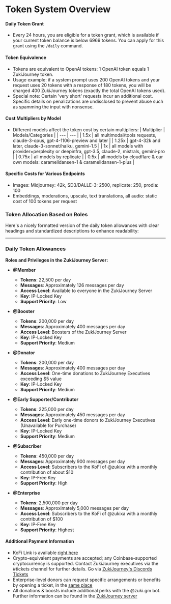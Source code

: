 # Token System Overview

#### Daily Token Grant

- Every 24 hours, you are eligible for a token grant, which is available if your current token balance is below 6969 tokens. You can apply for this grant using the `/daily` command.

#### Token Equivalence

- Tokens are equivalent to OpenAI tokens: 1 OpenAI token equals 1 ZukiJourney token.
- Usage example: if a system prompt uses 200 OpenAI tokens and your request uses 20 tokens with a response of 180 tokens, you will be charged 400 ZukiJourney tokens (exactly the total OpenAI tokens used).
- Special note: Certain 'very short' requests incur an additional cost. Specific details on penalizations are undisclosed to prevent abuse such as spamming the input with nonsense.

#### Cost Multipliers by Model

- Different models affect the token cost by certain multipliers:
  | Multiplier | Models/Categories |
  | --- | --- |
  | 1.5x | all multimodal/tools requests, claude-3-opus, gpt-4-1106-preview and later |
  | 1.25x | gpt-4-32k and later, claude-3-sonnet/haiku, gemini-1.5 |
  | 1x | all models with provider=perplexity or deepinfra, gpt-3.5, claude-2, mistrals, gemini-pro |
  | 0.75x | all models by replicate |
  | 0.5x | all models by cloudflare & our own models: caramelldansen-1 & caramelldansen-1-plus |

#### Specific Costs for Various Endpoints

- Images: Midjourney: 42k, SD3/DALLE-3: 2500, replicate: 250, prodia: 100
- Embeddings, moderations, upscale, text translations, all audio: static cost of 100 tokens per request

### Token Allocation Based on Roles

Here's a nicely formatted version of the daily token allowances with clear headings and standardized descriptions to enhance readability:

---

### **Daily Token Allowances**

**Roles and Privileges in the ZukiJourney Server:**

- **@Member**
  - **Tokens**: 22,500 per day
  - **Messages**: Approximately 126 messages per day
  - **Access Level**: Available to everyone in the ZukiJourney Server
  - **Key**: IP-Locked Key
  - **Support Priority**: Low

- **@Booster**
  - **Tokens**: 200,000 per day
  - **Messages**: Approximately 400 messages per day
  - **Access Level**: Boosters of the ZukiJourney Server
  - **Key**: IP-Locked Key
  - **Support Priority**: Medium

- **@Donator**
  - **Tokens**: 200,000 per day
  - **Messages**: Approximately 400 messages per day
  - **Access Level**: One-time donations to ZukiJourney Executives exceeding $5 value
  - **Key**: IP-Locked Key
  - **Support Priority**: Medium

- **@Early Supporter/Contributor**
  - **Tokens**: 225,000 per day
  - **Messages**: Approximately 450 messages per day
  - **Access Level**: Early one-time donors to ZukiJourney Executives (Unavailable for Purchase)
  - **Key**: IP-Locked Key
  - **Support Priority**: Medium

- **@Subscriber**
  - **Tokens**: 450,000 per day
  - **Messages**: Approximately 900 messages per day
  - **Access Level**: Subscribers to the KoFi of @zukixa with a monthly contribution of about $10
  - **Key**: IP-Free Key
  - **Support Priority**: High

- **@Enterprise**
  - **Tokens**: 2,500,000 per day
  - **Messages**: Approximately 5,000 messages per day
  - **Access Level**: Subscribers to the KoFi of @zukixa with a monthly contribution of $100
  - **Key**: IP-Free Key
  - **Support Priority**: Highest


#### Additional Payment Information

- KoFi Link is available [right here](https://ko-fi.com/zukixa)
- Crypto-equivalent payments are accepted; any Coinbase-supported cryptocurrency is supported. Contact ZukiJourney executives via the #tickets channel for further details. Go via [ZukiJourney's Discords Tickets](https://discord.com/channels/1090022628946886726/1099424338287014029/1099426357219438612)
- Enterprise-level donors can request specific arrangements or benefits by opening a ticket, in the [same place](https://discord.com/channels/1090022628946886726/1099424338287014029/1099426357219438612)
- All donations & boosts include additional perks with the @zuki.gm bot. Further information can be found in the [ZukiJourney server](https://discord.com/channels/1090022628946886726/1147595903537000539/1147600594316578926)
